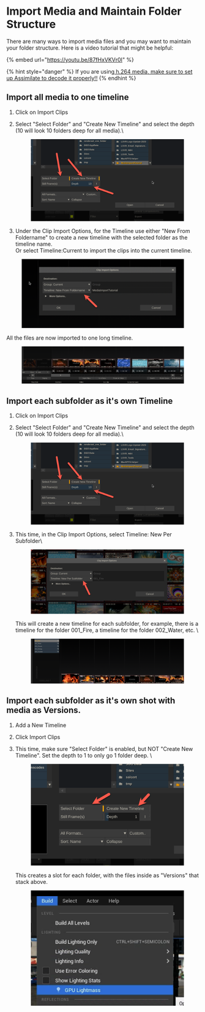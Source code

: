 # Import Media and Maintain Folder Structure

There are many ways to import media files and you may want to maintain your folder structure. Here is a video tutorial that might be helpful:

{% embed url="https://youtu.be/87fHxVKVr0I" %}

{% hint style="danger" %}
If you are using[ h.264 media, make sure to set up Assimilate to decode it properly!!](playback-h.264-files.md)
{% endhint %}

## Import all media to one timeline

1. Click on Import Clips
2.  Select "Select Folder" and "Create New Timeline" and select the depth (10 will look 10 folders deep for all media).\


    <figure><img src="../.gitbook/assets/image (2) (1) (1) (1) (1).png" alt=""><figcaption></figcaption></figure>


3. Under the Clip Import Options, for the Timeline use either "New From Foldername" to create a new timeline with the selected folder as the timeline name. \
   Or select Timeline:Current to import the clips into the current timeline.&#x20;

<figure><img src="../.gitbook/assets/image (1) (1) (1) (1) (1).png" alt=""><figcaption></figcaption></figure>

All the files are now imported to one long timeline.&#x20;

<figure><img src="../.gitbook/assets/image (3) (1) (1) (1).png" alt=""><figcaption></figcaption></figure>

## Import each subfolder as it's own Timeline

1. Click on Import Clips
2.  Select "Select Folder" and "Create New Timeline" and select the depth (10 will look 10 folders deep for all media).\


    <figure><img src="../.gitbook/assets/image (4) (1) (1) (1).png" alt=""><figcaption></figcaption></figure>


3.  This time, in the Clip Import Options, select Timeline: New Per Subfolder\


    <figure><img src="../.gitbook/assets/image (5) (1) (1) (1).png" alt=""><figcaption></figcaption></figure>

    This will create a new timeline for each subfolder, for example, there is a timeline for the folder 001\_Fire, a timeline for the folder 002\_Water, etc. \


    <figure><img src="../.gitbook/assets/image (6) (1) (1) (1).png" alt=""><figcaption></figcaption></figure>

## Import each subfolder as it's own shot with media as Versions.

1. Add a New Timeline
2. Click Import Clips
3.  This time, make sure "Select Folder" is enabled, but NOT "Create New Timeline". Set the depth to 1 to only go 1 folder deep. \


    <figure><img src="../.gitbook/assets/image (7) (1) (1) (1).png" alt=""><figcaption></figcaption></figure>

    This creates a slot for each folder, with the files inside as "Versions" that stack above.&#x20;

    <figure><img src="../.gitbook/assets/image (8) (1) (1) (1).png" alt=""><figcaption></figcaption></figure>


